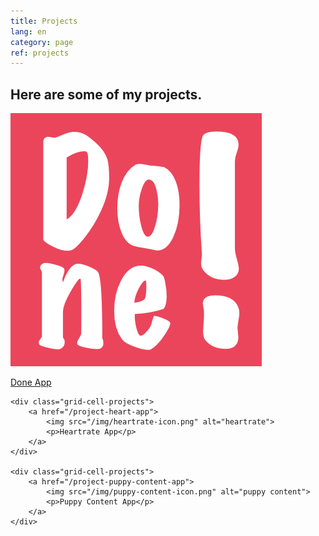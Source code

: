 ```yaml
---
title: Projects
lang: en
category: page
ref: projects
---
```


<h2 class="headline">Here are some of my projects.</h2>


<div class="grid-projects">
       <div class="grid-cell-projects">
        <a href="/project-done-app">
            <img src="/img/done-icon.png" alt="Done App">
            <p>Done App</p>
        </a>
    </div>
   
    <div class="grid-cell-projects">
        <a href="/project-heart-app">
            <img src="/img/heartrate-icon.png" alt="heartrate">
            <p>Heartrate App</p>
        </a>
    </div>
    
    <div class="grid-cell-projects">
        <a href="/project-puppy-content-app">
            <img src="/img/puppy-content-icon.png" alt="puppy content">
            <p>Puppy Content App</p>
        </a>
    </div>
</div>